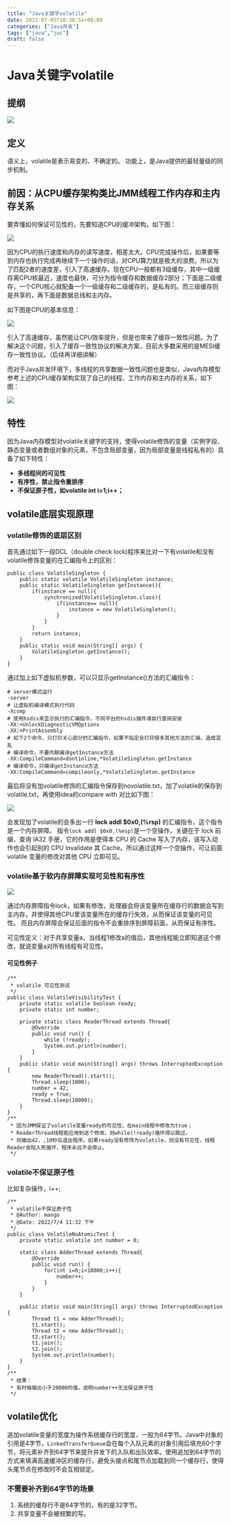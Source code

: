 ```yaml
---
title: "Java关键字volatile"
date: 2022-07-05T10:38:54+08:00
categories: ["Java并发"]
tags: ["java","juc"]
draft: false
---
```


# Java关键字volatile
## 提纲

![](/mb/images/juc/volatile/01.png)

## 定义
语义上，volatile是表示易变的、不确定的。
功能上，是Java提供的最轻量级的同步机制。

## 前因：从CPU缓存架构类比JMM线程工作内存和主内存关系
要弄懂如何保证可见性的，先要知道CPU的缓冲架构，如下图：

![](/mb/images/juc/volatile/02.png)

因为CPU的执行速度和内存的读写速度，相差太大。CPU完成操作后，如果要等到内存也执行完成再继续下一个操作的话，对CPU算力就是极大的浪费。所以为了匹配2者的速度差，引入了高速缓存。现在CPU一般都有3级缓存，其中一级缓存离CPU核最近，速度也最快，可分为指令缓存和数据缓存2部分；下面是二级缓存，一个CPU核心就配备一个一级缓存和二级缓存的，是私有的。而三级缓存则是共享的，再下面是数据总线和主内存。

如下图是CPU的基本信息：

![](/mb/images/juc/volatile/03.png)

引入了高速缓存，虽然能让CPU效率提升，但是也带来了缓存一致性问题。为了解决这个问题，引入了缓存一致性协议的解决方案，目前大多数采用的是MESI缓存一致性协议。（后续再详细讲解）

而对于Java并发环境下，多线程的共享数据一致性问题也是类似，Java内存模型参考上述的CPU缓存架构实现了自己的线程、工作内存和主内存的关系，如下图：

![](/mb/images/juc/volatile/04.png)

## 特性
因为Java内存模型对volatile关键字的支持，使得volatile修饰的变量（实例字段、静态变量或者数组对象的元素，不包含局部变量，因为局部变量是线程私有的）具备了如下特性：
* **多线程间的可见性**
* **有序性，禁止指令重排序**
* **不保证原子性，如volatile int i=1;i++；**

## volatile底层实现原理
### volatile修饰的底层区别
首先通过如下一段DCL（double check lock)程序来比对一下有volatile和没有volatile修饰变量的在汇编指令上的区别：
~~~
public class VolatileSingleton {
    public static volatile VolatileSingleton instance;
    public static VolatileSingleton getInstance(){
        if(instance == null){
            synchronized(VolatileSingleton.class){
                if(instance== null){
                    instance = new VolatileSingleton();
                }
            }
        }
        return instance;
    }
    public static void main(String[] args) {
        VolatileSingleton.getInstance();
    }
}
~~~
通过加上如下虚拟机参数，可以只显示getInstance()方法的汇编指令：
```
# server模式运行
-server 
# 让虚拟机编译模式执行代码
-Xcomp 
# 使用hsdis来显示执行的汇编指令，不同平台的hsdis插件请自行查阅安装
-XX:+UnlockDiagnosticVMOptions 
-XX:+PrintAssembly
# 如下2个命令，只打印关心部分的汇编指令，如果不指定会打印很多其他方法的汇编，造成混乱
# 编译命令，不要内联编译getInstance方法
-XX:CompileCommand=dontinline,*VolatileSingleton.getInstance 
# 编译命令，只编译getInstance方法
-XX:CompileCommand=compileonly,*VolatileSingleton.getInstance 
```
最后将没有加volatile修饰的汇编指令保存到novolatile.txt，加了volatile的保存到volatile.txt，再使用idea的compare with 对比如下图：

![](/mb/images/juc/volatile/05.png)

会发现加了volatile的会多出一行 **lock addl $0x0,(%rsp)** 的汇编指令，这个指令是一个内存屏障。
指令`lock addl $0x0,(%esp)`是一个空操作，关键在于 lock 前缀，查询 IA32 手册，它的作用是使得本 CPU 的 Cache 写入了内存，该写入动作也会引起别的 CPU invalidate 其 Cache。所以通过这样一个空操作，可让前面 volatile 变量的修改对其他 CPU 立即可见。

### volatile基于软内存屏障实现可见性和有序性

![](/mb/images/juc/volatile/06.png)

通过内存屏障指令lock，如果有修改，处理器会将该变量所在缓存行的数据会写到主内存，并使得其他CPU里该变量所在的缓存行失效，从而保证该变量的可见性。
而且内存屏障会保证后面的指令不会重排序到屏障前面，从而保证有序性。

可见性定义：对于共享变量a，当线程1修改a的值后，其他线程能立即知道这个修改，就说变量a对所有线程有可见性。
#### 可见性例子
~~~
/**
 * volatile 可见性测试
 */
public class VolatileVisibilityTest {
    private static volatile boolean ready;
    private static int number;

    private static class ReaderThread extends Thread{
        @Override
        public void run() {
            while (!ready);
            System.out.println(number);
        }
    }
    public static void main(String[] args) throws InterruptedException {
        new ReaderThread().start();
        Thread.sleep(1000);
        number = 42;
        ready = true;
        Thread.sleep(10000);
    }
}
/**
 * 因为JMM保证了volatile变量ready的可见性，在main线程中修改为true；
 * ReaderThread线程能应用到这个修改，则while(!ready)循环得以跳过。
 * 则输出42，,10秒后退出程序。如果ready没有修饰为volatile，则没有可见性，线程Reader会陷入死循环，程序永远不会停止。
 */
~~~

### volatile不保证原子性
比如复杂操作，i++;
~~~
/**
 * volatile不保证原子性
 * @Author: mango
 * @Date: 2022/7/4 11:32 下午
 */
public class VolatileNoAtomicTest {
    private static volatile int number = 0;

    static class AdderThread extends Thread{
        @Override
        public void run() {
            for(int i=0;i<10000;i++){
                number++;
            }
        }
    }

    public static void main(String[] args) throws InterruptedException {
        Thread t1 = new AdderThread();
        t1.start();
        Thread t2 = new AdderThread();
        t2.start();
        t1.join();
        t2.join();
        System.out.println(number);
    }
}
/**
 * 结果：
 * 有时候输出小于20000的值，说明number++无法保证原子性
 */
~~~

## volatile优化
追加volatile变量的宽度为操作系统缓存行的宽度，一般为64字节。Java中对象的引用是4字节，`LinkedTransferQueue`会在每个入队元素的对象引用后填充60个字节，将元素补齐到64字节来提升并发下的入队和出队效率。使用追加到64字节的方式来填满高速缓冲区的缓存行，避免头接点和尾节点加载到同一个缓存行，使得头尾节点在修改时不会互相锁定。

### 不需要补齐到64字节的场景
1. 系统的缓存行不是64字节的，有的是32字节。
2. 共享变量不会被频繁的写。




